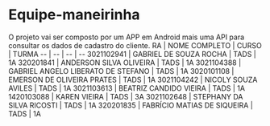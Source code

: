 # Equipe-maneirinha
O projeto vai ser composto por um APP em Android mais uma API para consultar os dados de cadastro do cliente.
RA | NOME COMPLETO | CURSO | TURMA
-- | -- | -- | --
3021102941 | GABRIEL DE SOUZA ROCHA | TADS | 1A
320201841 | ANDERSON SILVA OLIVEIRA | TADS | 1A
3021104388 | GABRIEL ANGELO LIBERATO DE STEFANO | TADS | 1A
3020101108 | EMERSON DE OLIVEIRA PRATES | TADS | 1A
3021104242 | NICOLY SOUZA AVILES | TADS | 1A
3021103613 | BEATRIZ CANDIDO VIEIRA | TADS | 1A
1420103088 | KAREN VIEIRA | TADS | 3A
3021102648 | STEPHANY DA SILVA RICOSTI | TADS | 1A
320201835 | FABRÍCIO MATIAS DE SIQUEIRA | TADS | 1A
